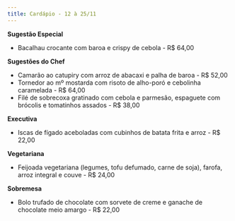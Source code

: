 ```yaml
---
title: Cardápio - 12 à 25/11
---
```

**Sugestão Especial**

* Bacalhau crocante com baroa e crispy de cebola - R$ 64,00

**Sugestões do Chef**

* Camarão ao catupiry com arroz de abacaxi e palha de baroa - R$ 52,00
* Tornedor ao mº mostarda com risoto de alho-poró e cebolinha caramelada - R$ 64,00
* Filé de sobrecoxa gratinado com cebola e parmesão, espaguete com brócolis e tomatinhos assados - R$ 38,00

**Executiva**

* Iscas de fígado aceboladas com cubinhos de batata frita e arroz - R$ 22,00

**Vegetariana**

* Feijoada vegetariana (legumes, tofu defumado, carne de soja), farofa, arroz integral e couve - R$ 24,00

**Sobremesa**

* Bolo trufado de chocolate com sorvete de creme e ganache de chocolate meio amargo - R$ 22,00